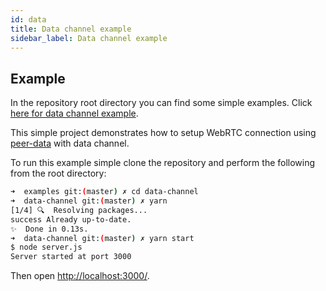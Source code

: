 ```yaml
---
id: data
title: Data channel example
sidebar_label: Data channel example
---
```


## Example

In the repository root directory you can find some simple examples. Click [here for data channel example](https://github.com/vardius/peer-data/tree/master/examples/data-channel).

This simple project demonstrates how to setup WebRTC connection using [peer-data](https://github.com/vardius/peer-data) with data channel. 

To run this example simple clone the repository and perform the following from the root directory:

```sh
➜  examples git:(master) ✗ cd data-channel
➜  data-channel git:(master) ✗ yarn
[1/4] 🔍  Resolving packages...
success Already up-to-date.
✨  Done in 0.13s.
➜  data-channel git:(master) ✗ yarn start
$ node server.js
Server started at port 3000
```

Then open [http://localhost:3000/](http://localhost:3000/).
